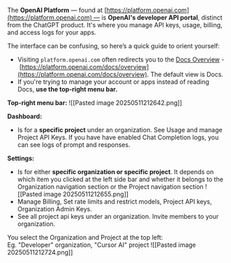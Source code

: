 The **OpenAI Platform** — found at [https://platform.openai.com](https://platform.openai.com) — is **OpenAI's developer API portal**, distinct from the ChatGPT product. It's where you manage API keys, usage, billing, and access logs for your apps.

The interface can be confusing, so here’s a quick guide to orient yourself:

- Visiting `platform.openai.com` often redirects you to the [Docs Overview](https://platform.openai.com/docs/overview) - [https://platform.openai.com/docs/overview](https://platform.openai.com/docs/overview).  The default view is Docs.
- If you're trying to manage your account or apps instead of reading Docs, **use the top-right menu bar.**

**Top-right menu bar:**
![[Pasted image 20250511212642.png]]

**Dashboard:** 
- Is for a **specific project** under an organization. See Usage and manage Project API Keys. If you have have enabled Chat Completion logs, you can see logs of prompt and responses. 

**Settings:** 
- Is for either **specific organization or specific project**. It depends on which item you clicked at the left side bar and whether it belongs to the Organization navigation section or the Project navigation section
  ![[Pasted image 20250511212655.png]]
- Manage Billing, Set rate limits and restrict models, Project API keys, Organization Admin Keys. 
- See all project api keys under an organization. Invite members to your organization.


  
You select the Organization and Project at the top left:  
Eg. "Developer" organization, "Cursor AI" project
![[Pasted image 20250511212724.png]]